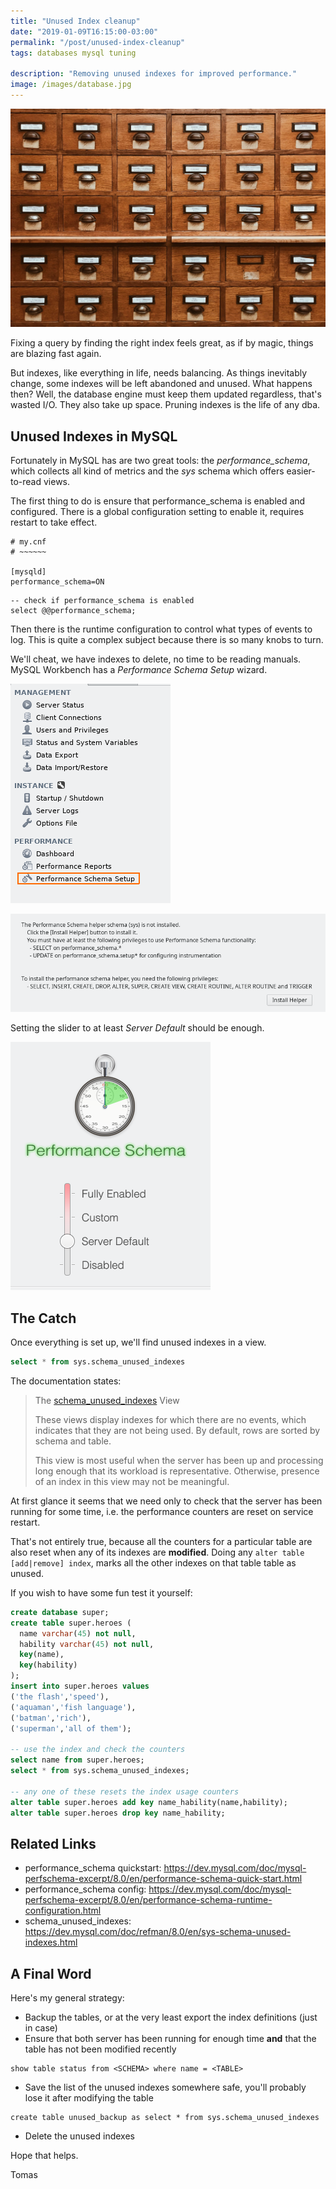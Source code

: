 ```yaml
---
title: "Unused Index cleanup"
date: "2019-01-09T16:15:00-03:00"
permalink: "/post/unused-index-cleanup"
tags: databases mysql tuning

description: "Removing unused indexes for improved performance."
image: /images/database.jpg
---
```


![](/images/database.jpg)

Fixing a query by finding the right index feels great, as if by magic, things are blazing fast again.

But indexes, like everything in life, needs balancing. As things inevitably change, some indexes will be left abandoned and unused.
What happens then? Well, the database engine must keep them updated regardless, that's wasted I/O. They also take up space. Pruning indexes is
the life of any dba.


## Unused Indexes in MySQL 

Fortunately in MySQL has are two great tools: the _performance\_schema_, which collects all kind of metrics and the _sys_ schema which offers easier-to-read views.

The first thing to do is ensure that performance\_schema is enabled and configured. There is a global configuration setting to enable it, requires restart to take effect.

```text
# my.cnf
# ~~~~~~

[mysqld]
performance_schema=ON
```

```text
-- check if performance_schema is enabled
select @@performance_schema;
```

Then there is the runtime configuration to control what types of events to log. This is quite a complex subject because there is so many knobs to turn.

We'll cheat, we have indexes to delete, no time to be reading manuals. MySQL Workbench has a _Performance Schema Setup_ wizard.

![performance schema setup](/images/performance_schema_setup.png)

![installing the sys schema](/images/sys_installer.png)

Setting the slider to at least _Server Default_ should be enough.

![ cheat mode: enabled](/images/performance_schema_slider.png)


## The Catch

Once everything is set up, we'll find unused indexes in a view.

```sql
select * from sys.schema_unused_indexes
```

The documentation states:

> The [schema\_unused\_indexes](https://dev.mysql.com/doc/refman/8.0/en/sys-schema-unused-indexes.html) View
>
> These views display indexes for which there are no events, which indicates that they are not being used. By default, rows are sorted by schema and table.
>
> This view is most useful when the server has been up and processing long enough that its workload is representative. Otherwise, presence of an index in this view may not be meaningful.

At first glance it seems that we need only to check that the server has been running for some time,
i.e. the performance counters are reset on service restart.

That's not entirely true, because all the counters for a particular table are also reset when any of its indexes are **modified**.
Doing any `alter table [add|remove] index`, marks all the other indexes on that table table as unused.

If you wish to have some fun test it yourself:

```sql
create database super;
create table super.heroes (
  name varchar(45) not null,
  hability varchar(45) not null,
  key(name),
  key(hability)
);
insert into super.heroes values
('the flash','speed'),
('aquaman','fish language'),
('batman','rich'),
('superman','all of them');

-- use the index and check the counters
select name from super.heroes;
select * from sys.schema_unused_indexes;

-- any one of these resets the index usage counters
alter table super.heroes add key name_hability(name,hability);
alter table super.heroes drop key name_hability;
```


## Related Links 

-   performance\_schema quickstart: <https://dev.mysql.com/doc/mysql-perfschema-excerpt/8.0/en/performance-schema-quick-start.html>
-   performance\_schema config: <https://dev.mysql.com/doc/mysql-perfschema-excerpt/8.0/en/performance-schema-runtime-configuration.html>
-   schema\_unused\_indexes: <https://dev.mysql.com/doc/refman/8.0/en/sys-schema-unused-indexes.html>


## A Final Word

Here's my general strategy:

-   Backup the tables, or at the very least export the index definitions (just in case)
-   Ensure that both server has been running for enough time **and** that the table has not been modified recently

```text
show table status from <SCHEMA> where name = <TABLE>
```

-   Save the list of the unused indexes somewhere safe, you'll probably lose it after modifying the table

```text
create table unused_backup as select * from sys.schema_unused_indexes
```

-   Delete the unused indexes

Hope that helps.

Tomas
